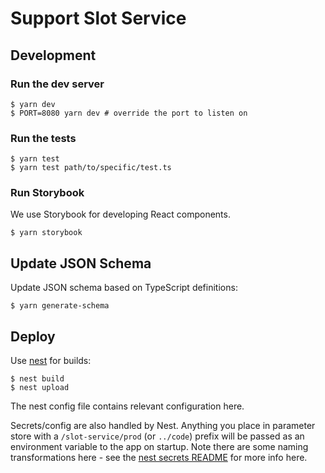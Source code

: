 # Support Slot Service

## Development

### Run the dev server

```
$ yarn dev
$ PORT=8080 yarn dev # override the port to listen on
```

### Run the tests

```
$ yarn test
$ yarn test path/to/specific/test.ts
```

### Run Storybook

We use Storybook for developing React components.

```
$ yarn storybook
```

## Update JSON Schema

Update JSON schema based on TypeScript definitions:

```
$ yarn generate-schema
```

## Deploy

Use [nest](https://github.com/guardian/nest) for builds:

    $ nest build
    $ nest upload

The nest config file contains relevant configuration here.

Secrets/config are also handled by Nest. Anything you place in parameter store
with a `/slot-service/prod` (or `../code`) prefix will be passed as an
environment variable to the app on startup. Note there are some naming
transformations here - see the [nest secrets
README](https://github.com/guardian/nest-secrets) for more info here.
